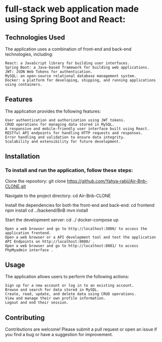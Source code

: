 # full-stack web application made using Spring Boot and React:

 ## Technologies Used

The application uses a combination of front-end and back-end technologies, including:

    React: a JavaScript library for building user interfaces.
    Spring Boot: a Java-based framework for building web applications.
    JWT: JSON Web Tokens for authentication.
    MySQL: an open-source relational database management system.
    Docker: a platform for developing, shipping, and running applications using containers.

## Features

The application provides the following features:

    User authentication and authorization using JWT tokens.
    CRUD operations for managing data stored in MySQL.
    A responsive and mobile-friendly user interface built using React.
    RESTful API endpoints for handling HTTP requests and responses.
    Error handling and validation to ensure data integrity.
    Scalability and extensibility for future development.

## Installation

### To install and run the application, follow these steps:
  Clone the repository:
    git clone https://github.com/Yahya-rabii/Air-Bnb-CLONE.git

  Navigate to the project directory:
    cd Air-Bnb-CLONE

  Install the dependencies for both the front-end and back-end:
    cd frontend
    npm install
    cd ../backend/BnB
    mvn install

  Start the development server:
    cd ../
    docker-compose up

    Open a web browser and go to http://localhost:3000/ to access the application frontend.
    Open a web browser or a API development tool and test the application API Endpoints on http://localhost:8080/ .
    Open a web browser and go to http://localhost:8081/ to access PhpMyadmin interface .

## Usage

  The application allows users to perform the following actions:

    Sign up for a new account or log in to an existing account.
    Browse and search for data stored in MySQL.
    Create, read, update, and delete data using CRUD operations.
    View and manage their own profile information.
    Logout and end their session.

## Contributing

Contributions are welcome! Please submit a pull request or open an issue if you find a bug or have a suggestion for improvement.
